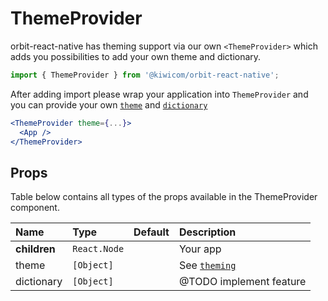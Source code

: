 # ThemeProvider

orbit-react-native has theming support via our own `<ThemeProvider>` which adds you possibilities to add your own theme and dictionary.

```jsx
import { ThemeProvider } from '@kiwicom/orbit-react-native';
```

After adding import please wrap your application into `ThemeProvider` and you can provide your own [`theme`](https://github.com/kiwicom/orbit-components/blob/master/.github/theming.md) and [`dictionary`](https://github.com/kiwicom/orbit-components/blob/master/.github/dictionary.md)

```jsx
<ThemeProvider theme={...}>
  <App />
</ThemeProvider>
```

## Props

Table below contains all types of the props available in the ThemeProvider component.

| Name         | Type         | Default | Description                                                                                 |
| :----------- | :----------- | :------ | :------------------------------------------------------------------------------------------ |
| **children** | `React.Node` |         | Your app                                                                                    |
| theme        | `[Object]`   |         | See [`theming`](https://github.com/kiwicom/orbit-components/blob/master/.github/theming.md) |
| dictionary   | `[Object]`   |         | @TODO implement feature                                                                     |
